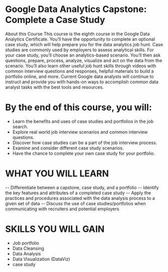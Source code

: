 # Google Data Analytics Capstone: Complete a Case Study


About this Course
This course is the eighth course in the Google Data Analytics Certificate. You’ll have the opportunity to complete an optional case study, which will help prepare you for the data analytics job hunt. Case studies are commonly used by employers to assess analytical skills. For your case study, you’ll choose an analytics-based scenario. You’ll then ask questions, prepare, process, analyze, visualize and act on the data from the scenario. You’ll also learn other useful job hunt skills through videos with common interview questions and responses, helpful materials to build a portfolio online, and more. Current Google data analysts will continue to instruct and provide you with hands-on ways to accomplish common data analyst tasks with the best tools and resources.


# By the end of this course, you will:
* Learn the benefits and uses of case studies and portfolios in the job search.
* Explore real world job interview scenarios and common interview questions.
* Discover how case studies can be a part of the job interview process. 
* Examine and consider different case study scenarios. 
* Have the chance to complete your own case study for your portfolio.

# WHAT YOU WILL LEARN
-- Differentiate between a capstone, case study, and a portfolio
-- Identify the key features and attributes of a completed case study
-- Apply the practices and procedures associated with the data analysis process to a given set of data
-- Discuss the use of case studies/portfolios when communicating with recruiters and potential employers

# SKILLS YOU WILL GAIN
* Job portfolio
* Data Cleansing
* Data Analysis
* Data Visualization (DataViz)
* case study

